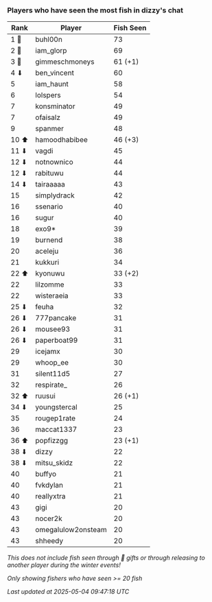 ### Players who have seen the most fish in dizzy's chat
| Rank | Player | Fish Seen |
|------|--------|-----------|
| 1 🥇  | buhl00n  | 73 |
| 2 🥈  | iam_glorp  | 69 |
| 3 🥉  | gimmeschmoneys  | 61 (+1) |
| 4 ⬇ | ben_vincent  | 60 |
| 5  | iam_haunt  | 58 |
| 6  | lolspers  | 54 |
| 7  | konsminator  | 49 |
| 7  | ofaisalz  | 49 |
| 9  | spanmer  | 48 |
| 10 ⬆ | hamoodhabibee  | 46 (+3) |
| 11 ⬇ | vagdi  | 45 |
| 12 ⬇ | notnownico  | 44 |
| 12 ⬇ | rabituwu  | 44 |
| 14 ⬇ | tairaaaaa  | 43 |
| 15  | simplydrack  | 42 |
| 16  | ssenario  | 40 |
| 16  | sugur  | 40 |
| 18  | exo9*  | 39 |
| 19  | burnend  | 38 |
| 20  | aceleju  | 36 |
| 21  | kukkuri  | 34 |
| 22 ⬆ | kyonuwu  | 33 (+2) |
| 22  | lilzomme  | 33 |
| 22  | wisteraeia  | 33 |
| 25 ⬇ | feuha  | 32 |
| 26 ⬇ | 777pancake  | 31 |
| 26 ⬇ | mousee93  | 31 |
| 26 ⬇ | paperboat99  | 31 |
| 29  | icejamx  | 30 |
| 29  | whoop_ee  | 30 |
| 31  | silent11d5  | 27 |
| 32  | respirate_  | 26 |
| 32 ⬆ | ruusui  | 26 (+1) |
| 34 ⬇ | youngstercal  | 25 |
| 35  | rougep1rate  | 24 |
| 36  | maccat1337  | 23 |
| 36 ⬆ | popfizzgg  | 23 (+1) |
| 38 ⬇ | dizzy  | 22 |
| 38 ⬇ | mitsu_skidz  | 22 |
| 40  | buffyo  | 21 |
| 40  | fvkdylan  | 21 |
| 40  | reallyxtra  | 21 |
| 43  | gigi  | 20 |
| 43  | nocer2k  | 20 |
| 43  | omegalulow2onsteam  | 20 |
| 43  | shheedy  | 20 |

_This does not include fish seen through 🎁 gifts or through releasing to another player during the winter events!_

_Only showing fishers who have seen >= 20 fish_

_Last updated at 2025-05-04 09:47:18 UTC_